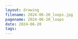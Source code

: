```yaml
---
layout: drawing
filename: 2024-06-20_loops.jpg
pagename: 2024-06-20_loops
date: 2024-06-20
tags:
---
```

